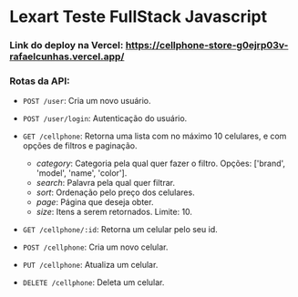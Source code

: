 # Lexart Teste FullStack Javascript

### Link do deploy na Vercel: https://cellphone-store-g0ejrp03v-rafaelcunhas.vercel.app/

### Rotas da API:

- `POST /user`: Cria um novo usuário.

- `POST /user/login`: Autenticação do usuário.

- `GET /cellphone`: Retorna uma lista com no máximo 10 celulares, e com opções de filtros e paginação.

  - _category_: Categoria pela qual quer fazer o filtro. Opções: ['brand', 'model', 'name', 'color'].
  - _search_: Palavra pela qual quer filtrar.
  - _sort_: Ordenação pelo preço dos celulares.
  - _page_: Página que deseja obter.
  - _size_: Itens a serem retornados. Limite: 10.

- `GET /cellphone/:id`: Retorna um celular pelo seu id.

- `POST /cellphone`: Cria um novo celular.

- `PUT /cellphone`: Atualiza um celular.

- `DELETE /cellphone`: Deleta um celular.
